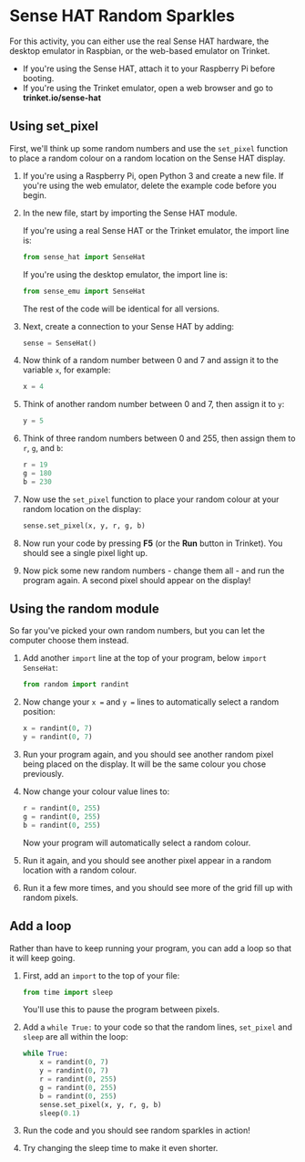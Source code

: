 # Sense HAT Random Sparkles

For this activity, you can either use the real Sense HAT hardware, the desktop emulator in Raspbian, or the web-based emulator on Trinket.

- If you're using the Sense HAT, attach it to your Raspberry Pi before booting.
- If you're using the Trinket emulator, open a web browser and go to **trinket.io/sense-hat**

## Using set_pixel

First, we'll think up some random numbers and use the `set_pixel` function to place a random colour on a random location on the Sense HAT display.

1. If you're using a Raspberry Pi, open Python 3 and create a new file. If you're using the web emulator, delete the example code before you begin.

1. In the new file, start by importing the Sense HAT module.

    If you're using a real Sense HAT or the Trinket emulator, the import line is:

    ```python
    from sense_hat import SenseHat
    ```

    If you're using the desktop emulator, the import line is:

    ```python
    from sense_emu import SenseHat
    ```

    The rest of the code will be identical for all versions.

1. Next, create a connection to your Sense HAT by adding:

    ```python
    sense = SenseHat()
    ```

1. Now think of a random number between 0 and 7 and assign it to the variable `x`, for example:

    ```python
    x = 4
    ```

1. Think of another random number between 0 and 7, then assign it to `y`:

    ```python
    y = 5
    ```

1. Think of three random numbers between 0 and 255, then assign them to `r`, `g`, and `b`:

    ```python
    r = 19
    g = 180
    b = 230
    ```

1. Now use the `set_pixel` function to place your random colour at your random location on the display:

    ```python
    sense.set_pixel(x, y, r, g, b)
    ```

1. Now run your code by pressing **F5** (or the **Run** button in Trinket). You should see a single pixel light up.

1. Now pick some new random numbers - change them all - and run the program again. A second pixel should appear on the display!

## Using the random module

So far you've picked your own random numbers, but you can let the computer choose them instead.

1. Add another `import` line at the top of your program, below `import SenseHat`:

    ```python
    from random import randint
    ```

1. Now change your `x =` and `y =` lines to automatically select a random position:

    ```python
    x = randint(0, 7)
    y = randint(0, 7)
    ```

1. Run your program again, and you should see another random pixel being placed on the display. It will be the same colour you chose previously.

1. Now change your colour value lines to:

    ```python
    r = randint(0, 255)
    g = randint(0, 255)
    b = randint(0, 255)
    ```

    Now your program will automatically select a random colour.

1. Run it again, and you should see another pixel appear in a random location with a random colour.

1. Run it a few more times, and you should see more of the grid fill up with random pixels.

## Add a loop

Rather than have to keep running your program, you can add a loop so that it will keep going.

1. First, add an `import` to the top of your file:

    ```python
    from time import sleep
    ```

    You'll use this to pause the program between pixels.

1. Add a `while True:` to your code so that the random lines, `set_pixel` and `sleep` are all within the loop:

    ```python
    while True:
        x = randint(0, 7)
        y = randint(0, 7)
        r = randint(0, 255)
        g = randint(0, 255)
        b = randint(0, 255)
        sense.set_pixel(x, y, r, g, b)
        sleep(0.1)
    ```

1. Run the code and you should see random sparkles in action!

1. Try changing the sleep time to make it even shorter.
